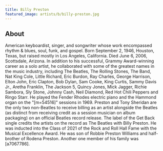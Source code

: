 ```yaml
---
title: Billy Preston
featured_image: artists/b/billy-preston.jpg
---
```

## About

American keyboardist, singer, and songwriter whose work encompassed rhythm & blues, soul, funk, and gospel. Born September 2, 1946, Houston, Texas, but raised mostly in Los Angeles, California. Died June 6, 2006, Scottsdale, Arizona.
In addition to his successful, Grammy Award-winning career as a solo artist, he collaborated with some of the greatest names in the music industry, including The Beatles, The Rolling Stones, The Band, Nat King Cole, Little Richard, Eric Burdon, Ray Charles, George Harrison, Elton John, Eric Clapton, Bob Dylan, Sam Cooke, King Curtis, Sammy Davis Jr., Aretha Franklin, The Jackson 5, Quincy Jones, Mick Jagger, Richie Sambora, Sly Stone, Johnny Cash, Neil Diamond, Red Hot Chili Peppers and Ringo Starr. He played the Fender Rhodes electric piano and the Hammond organ on the "[m=54516]" sessions in 1969.
Preston and Tony Sheridan are the only two non-Beatles to receive billing as an artist alongside the Beatles (as distinct from receiving credit as a session musician on album packaging) on an official Beatles record release. The label of the Get Back single credits the artists on the record as The Beatles with Billy Preston.
He was inducted into the Class of 2021 of the Rock and Roll Hall Fame with the Musical Excellence Award.
He was son of Robbie Preston Williams and half-brother of Rodena Preston. Another one member of his family was [a7067786].

